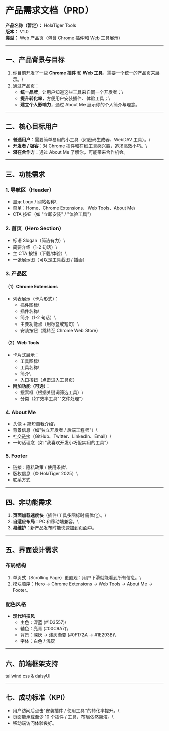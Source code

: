 # 产品需求文档（PRD）

**产品名称（暂定）：** HolaTiger Tools\
**版本：** V1.0\
**类型：** Web 产品页（包含 Chrome 插件和 Web 工具展示）

------------------------------------------------------------------------

## 一、产品背景与目标

1.  你目前开发了一些 **Chrome 插件** 和 **Web
    工具**，需要一个统一的产品页来展示。\
2.  通过产品页：
    -   **统一品牌**，让用户知道这些工具来自同一个开发者；\
    -   **提升转化率**，方便用户安装插件、体验工具；\
    -   **建立个人影响力**，通过 About Me 展示你的个人简介与理念。

------------------------------------------------------------------------

## 二、核心目标用户

-   **普通用户**：需要简单易用的小工具（如密码生成器、WebDAV 工具）。\
-   **开发者 / 极客**：对 Chrome 插件和在线工具感兴趣，追求高效小巧。\
-   **潜在合作方**：通过 About Me 了解你，可能带来合作机会。

------------------------------------------------------------------------

## 三、功能需求

### 1. 导航区（Header）

-   显示 Logo / 网站名称\
-   菜单：Home、Chrome Extensions、Web Tools、About Me\
-   CTA 按钮（如 "立即安装" / "体验工具"）

### 2. 首页（Hero Section）

-   标语 Slogan（简洁有力）\
-   简要介绍（1-2 句话）\
-   主 CTA 按钮（下载/体验）\
-   一张展示图（可以是工具截图 / 插画）

### 3. 产品区

#### （1）Chrome Extensions

-   列表展示（卡片形式）：
    -   插件图标\
    -   插件名称\
    -   简介（1-2 句话）\
    -   主要功能点（用标签或短句）\
    -   安装按钮（跳转至 Chrome Web Store）

#### （2）Web Tools

-   卡片式展示：
    -   工具图标\
    -   工具名称\
    -   简介\
    -   入口按钮（点击进入工具页）
-   **附加功能（可选）：**
    -   搜索框（根据关键词筛选工具）\
    -   分类（如"效率工具""文件处理"）

### 4. About Me

-   头像 + 简短自我介绍\
-   背景信息（如"独立开发者 / 后端工程师"）\
-   社交链接（GitHub、Twitter、LinkedIn、Email）\
-   一句话理念（如 "我喜欢开发小巧但实用的工具"）

### 5. Footer

-   链接：隐私政策 / 使用条款\
-   版权信息（© HolaTiger 2025）\
-   联系方式

------------------------------------------------------------------------

## 四、非功能需求

1.  **页面加载速度快**（插件/工具多图标时需优化）。\
2.  **自适应布局**：PC 和移动端兼容。\
3.  **易维护**：新产品发布时能快速加到页面中。

------------------------------------------------------------------------

## 五、界面设计需求

### 布局结构

1.  单页式（Scrolling Page）更直观：用户下滑就能看到所有信息。\
2.  模块顺序：Hero → Chrome Extensions → Web Tools → About Me → Footer。

### 配色风格

-   **现代科技风**
    -   主色：深蓝 (#1D3557)\
    -   辅色：亮青 (#00C9A7)\
    -   背景：深灰 → 浅灰渐变 (#0F172A → #1E293B)\
    -   字体：白色 / 浅灰

------------------------------------------------------------------------

## 六、前端框架支持

tailwind css & daisyUI

------------------------------------------------------------------------

## 七、成功标准（KPI）

-   用户访问后点击"安装插件 / 使用工具"的转化率提升。\
-   页面能承载至少 10 个插件 / 工具，布局依然简洁。\
-   移动端访问体验良好。
